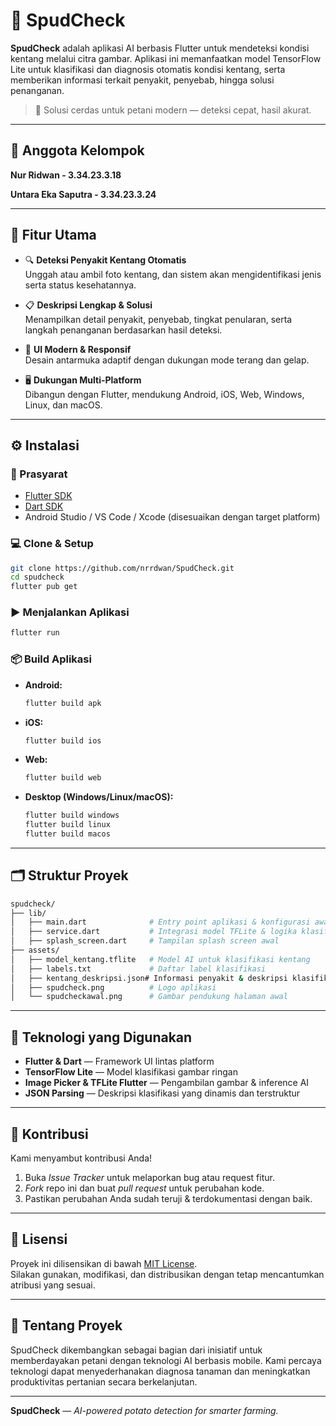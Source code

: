 # 🥔 SpudCheck

**SpudCheck** adalah aplikasi AI berbasis Flutter untuk mendeteksi kondisi kentang melalui citra gambar. Aplikasi ini memanfaatkan model TensorFlow Lite untuk klasifikasi dan diagnosis otomatis kondisi kentang, serta memberikan informasi terkait penyakit, penyebab, hingga solusi penanganan.

> 🌱 Solusi cerdas untuk petani modern — deteksi cepat, hasil akurat.

---

## 👥 Anggota Kelompok

**Nur Ridwan - 3.34.23.3.18**

**Untara Eka Saputra - 3.34.23.3.24**

---

## 🚀 Fitur Utama

- 🔍 **Deteksi Penyakit Kentang Otomatis**  
  Unggah atau ambil foto kentang, dan sistem akan mengidentifikasi jenis serta status kesehatannya.

- 📋 **Deskripsi Lengkap & Solusi**  
  Menampilkan detail penyakit, penyebab, tingkat penularan, serta langkah penanganan berdasarkan hasil deteksi.

- 🎨 **UI Modern & Responsif**  
  Desain antarmuka adaptif dengan dukungan mode terang dan gelap.

- 🖥️ **Dukungan Multi-Platform**  
  Dibangun dengan Flutter, mendukung Android, iOS, Web, Windows, Linux, dan macOS.

---

## ⚙️ Instalasi

### 📌 Prasyarat

- [Flutter SDK](https://flutter.dev/docs/get-started/install)
- [Dart SDK](https://dart.dev/get-dart)
- Android Studio / VS Code / Xcode (disesuaikan dengan target platform)

### 💻 Clone & Setup

```bash
git clone https://github.com/nrrdwan/SpudCheck.git
cd spudcheck
flutter pub get
```

### ▶️ Menjalankan Aplikasi

```bash
flutter run
```

### 📦 Build Aplikasi

- **Android:**
  ```bash
  flutter build apk
  ```

- **iOS:**
  ```bash
  flutter build ios
  ```

- **Web:**
  ```bash
  flutter build web
  ```

- **Desktop (Windows/Linux/macOS):**
  ```bash
  flutter build windows
  flutter build linux
  flutter build macos
  ```

---

## 🗂️ Struktur Proyek

```bash
spudcheck/
├── lib/
│   ├── main.dart              # Entry point aplikasi & konfigurasi awal
│   ├── service.dart           # Integrasi model TFLite & logika klasifikasi
│   ├── splash_screen.dart     # Tampilan splash screen awal
├── assets/
│   ├── model_kentang.tflite   # Model AI untuk klasifikasi kentang
│   ├── labels.txt             # Daftar label klasifikasi
│   ├── kentang_deskripsi.json# Informasi penyakit & deskripsi klasifikasi
│   ├── spudcheck.png          # Logo aplikasi
│   └── spudcheckawal.png      # Gambar pendukung halaman awal
```

---

## 🧠 Teknologi yang Digunakan

- **Flutter & Dart** — Framework UI lintas platform  
- **TensorFlow Lite** — Model klasifikasi gambar ringan  
- **Image Picker & TFLite Flutter** — Pengambilan gambar & inference AI  
- **JSON Parsing** — Deskripsi klasifikasi yang dinamis dan terstruktur

---

## 🙌 Kontribusi

Kami menyambut kontribusi Anda!

1. Buka *Issue Tracker* untuk melaporkan bug atau request fitur.  
2. *Fork* repo ini dan buat *pull request* untuk perubahan kode.  
3. Pastikan perubahan Anda sudah teruji & terdokumentasi dengan baik.

---

## 📄 Lisensi

Proyek ini dilisensikan di bawah [MIT License](LICENSE).  
Silakan gunakan, modifikasi, dan distribusikan dengan tetap mencantumkan atribusi yang sesuai.

---

## 📢 Tentang Proyek

SpudCheck dikembangkan sebagai bagian dari inisiatif untuk memberdayakan petani dengan teknologi AI berbasis mobile. Kami percaya teknologi dapat menyederhanakan diagnosa tanaman dan meningkatkan produktivitas pertanian secara berkelanjutan.

---

**SpudCheck** — *AI-powered potato detection for smarter farming.*

